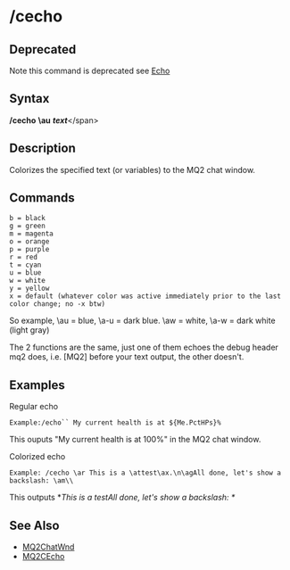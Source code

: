 # /cecho

## Deprecated

Note this command is deprecated see [Echo](echo.md)

## Syntax

**/cecho** **\au** _**text**_&lt;/span&gt;

## Description

Colorizes the specified text \(or variables\) to the MQ2 chat window.

## Commands

`b = black`  
`g = green`  
`m = magenta`  
`o = orange`  
`p = purple`  
`r = red`  
`t = cyan`  
`u = blue`  
`w = white`  
`y = yellow`  
`x = default (whatever color was active immediately prior to the last color change; no -x btw)`

So example, \au = blue, \a-u = dark blue. \aw = white, \a-w = dark white \(light gray\)

The 2 functions are the same, just one of them echoes the debug header mq2 does, i.e. \[MQ2\] before your text output, the other doesn't.

## Examples

Regular echo

```Example:/echo`` My current health is at ${Me.PctHPs}%```

This ouputs "My current health is at 100%" in the MQ2 chat window.

Colorized echo

`Example: /cecho \ar This is a \attest\ax.\n\agAll done, let's show a backslash: \am\\`

This outputs **This is a testAll done, let's show a backslash: \**

## See Also

* [MQ2ChatWnd](../../plugins/core-plugins/mq2chatwnd.md)
* [MQ2CEcho](../../plugins/community-plugins/mq2cecho.md)

